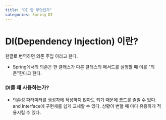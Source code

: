 ```yaml
---
title: "DI 란 무엇인가"
categories: Spring DI
---
```


# DI(Dependency Injection) 이란?



한글로 번역하면 의존 주입 이라고 한다.<br>

- Spring에서의 의존은 한 클래스가 다른 클래스의 메서드를 실행할 때 이를 "의존"한다고 한다.

### DI를 왜 사용하는가?

- 의존성 파라미터를 생성자에 작성하지 않아도 되기 때문에 코드를 줄일 수 있다. and Interface에 구현체를 쉽게 교체할 수 있다. 상황이 변할 때 마다 유용하게 적용시킬 수 있다.